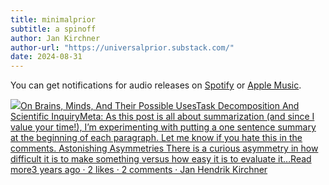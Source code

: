 ```yaml
---
title: minimalprior
subtitle: a spinoff
author: Jan Kirchner
author-url: "https://universalprior.substack.com/"
date: 2024-08-31
---
```


You can get notifications for audio releases on [Spotify](https://open.spotify.com/show/6vHVA4oHPEnt3AqJF6WB64) or [Apple Music](https://podcasts.apple.com/us/podcast/on-brains-minds-and-their-possible-uses/id1617525316).

[![](https://substackcdn.com/image/fetch/w_56,c_limit,f_auto,q_auto:good,fl_progressive:steep/https%3A%2F%2Fbucketeer-e05bbc84-baa3-437e-9518-adb32be77984.s3.amazonaws.com%2Fpublic%2Fimages%2F3c853a3b-98b1-478d-b392-7c3bd57af339_1280x1280.png)On Brains, Minds, And Their Possible UsesTask Decomposition And Scientific InquiryMeta: As this post is all about summarization (and since I value your time!), I’m experimenting with putting a one sentence summary at the beginning of each paragraph. Let me know if you hate this in the comments. Astonishing Asymmetries There is a curious asymmetry in how difficult it is to make something versus how easy it is to evaluate it…Read more3 years ago · 2 likes · 2 comments · Jan Hendrik Kirchner](https://universalprior.substack.com/p/task-decomposition-and-scientific?utm_source=substack&utm_campaign=post_embed&utm_medium=web)
